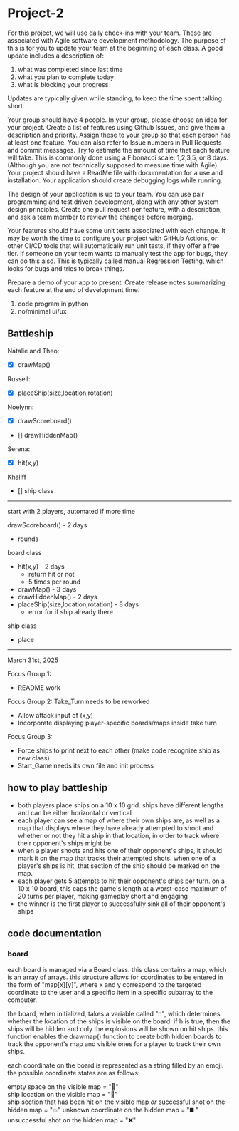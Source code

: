 # Project-2

For this project, we will use daily check-ins with your team.  These are associated with Agile software development methodology.  The purpose of this is for you to update your team at the beginning of each class.  A good update includes a description of:   

1) what was completed since last time 
2) what you plan to complete today 
3) what is blocking your progress 

Updates are typically given while standing, to keep the time spent talking short. 

Your group should have 4 people.  In your group, please choose an idea for your project.  Create a list of features using Github Issues, and give them a description and priority.  Assign these to your group so that each person has at least one feature.  You can also refer to Issue numbers in Pull Requests and commit messages.  Try to estimate the amount of time that each feature will take.  This is commonly done using a Fibonacci scale:  1,2,3,5, or 8 days.  (Although you are not technically supposed to measure time with Agile).  Your project should have a ReadMe file with documentation for a use and installation.  Your application should create debugging logs while running.  

The design of your application is up to your team. You can use pair programming and test driven development, along with any other system design principles.  Create one pull request per feature, with a description, and ask a team member to review the changes before merging.   

Your features should have some unit tests associated with each change.  It may be worth the time to configure your project with GitHub Actions, or other CI/CD tools that will automatically run unit tests, if they offer a free tier.  If someone on your team wants to manually test the app for bugs, they can do this also.  This is typically called manual Regression Testing, which looks for bugs and tries to break things. 

Prepare a demo of your app to present.  Create release notes summarizing each feature at the end of development time.

1) code program in python
2) no/minimal ui/ux


 Battleship
------------
Natalie and Theo:
- [x] drawMap()

Russell:
- [x] placeShip(size,location,rotation)

Noelynn:
- [x] drawScoreboard()
- [] drawHiddenMap()

Serena:
- [x] hit(x,y)

Khaliff
- [] ship class


----------------------------------------------------------

start with 2 players, automated if more time 

drawScoreboard() - 2 days
 - rounds

board class
 - hit(x,y) - 2 days
   - return hit or not
   - 5 times per round
 - drawMap() - 3 days
 - drawHiddenMap() - 2 days
 - placeShip(size,location,rotation) - 8 days
   - error for if ship already there

ship class
 - place

----------------------------------------------------------
March 31st, 2025

Focus Group 1:
- README work

Focus Group 2:
Take_Turn needs to be reworked
  - Allow attack input of (x,y)
  - Incorporate displaying player-specific boards/maps inside take turn

Focus Group 3:
- Force ships to print next to each other (make code recognize ship as new class)
- Start_Game needs its own file and init process

## how to play battleship

- both players place ships on a 10 x 10 grid. ships have different lengths and can be either horizontal or vertical
- each player can see a map of where their own ships are, as well as a map that displays where they have already attempted to shoot and whether or not they hit a ship in that location, in order to track where their opponent's ships might be
- when a player shoots and hits one of their opponent's ships, it should mark it on the map that tracks their attempted shots. when one of a player's ships is hit, that section of the ship should be marked on the map.
- each player gets 5 attempts to hit their opponent's ships per turn. on a 10 x 10 board, this caps the game's length at a worst-case maximum of 20 turns per player, making gameplay short and engaging
- the winner is the first player to successfully sink all of their opponent's ships

## code documentation

### board

each board is managed via a Board class. this class contains a map, which is an array of arrays. this structure allows for coordinates to be entered in the form of "map[x][y]", where x and y correspond to the targeted coordinate to the user and a specific item in a specific subarray to the computer.

the board, when initialized, takes a variable called "h", which determines whether the location of the ships is visible on the board. if h is true, then the ships will be hidden and only the explosions will be shown on hit ships. this function enables the drawmap() function to create both hidden boards to track the opponent's map and visible ones for a player to track their own ships.

each coordinate on the board is represented as a string filled by an emoji. the possible coordinate states are as follows:

  empty space on the visible map = "🌊"  
  ship location on the visible map = "🚢"  
  ship section that has been hit on the visible map *or* successful shot on the hidden map = "💥" 
  unknown coordinate on the hidden map = "◼️ "
  unsuccessful shot on the hidden map = "❌" 


